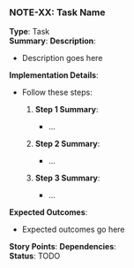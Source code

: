 ### NOTE-XX: Task Name
**Type**: Task  
**Summary**: 
**Description**:
- Description goes here

**Implementation Details**:
- Follow these steps:
  1. **Step 1 Summary**:
     - ...

  2. **Step 2 Summary**:
     - ...

  3. **Step 3 Summary**:
     - ...


**Expected Outcomes**:
- Expected outcomes go here

**Story Points**:
**Dependencies**:  
**Status**: TODO